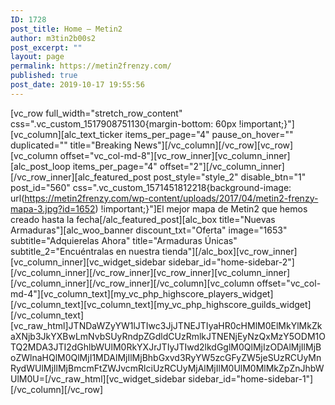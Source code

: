 ```yaml
---
ID: 1728
post_title: Home – Metin2
author: m3tin2b00s2
post_excerpt: ""
layout: page
permalink: https://metin2frenzy.com/
published: true
post_date: 2019-10-17 19:55:56
---
```

[vc_row full_width="stretch_row_content" css=".vc_custom_1517908751130{margin-bottom: 60px !important;}"][vc_column][alc_text_ticker items_per_page="4" pause_on_hover="" duplicated="" title="Breaking News"][/vc_column][/vc_row][vc_row][vc_column offset="vc_col-md-8"][vc_row_inner][vc_column_inner][alc_post_loop items_per_page="4" offset="2"][/vc_column_inner][/vc_row_inner][alc_featured_post post_style="style_2" disable_btn="1" post_id="560" css=".vc_custom_1571451812218{background-image: url(https://metin2frenzy.com/wp-content/uploads/2017/04/metin2-frenzy-mapa-3.jpg?id=1652) !important;}"]El mejor mapa de Metin2 que hemos creado hasta la fecha[/alc_featured_post][alc_box title="Nuevas Armaduras"][alc_woo_banner discount_txt="Oferta" image="1653" subtitle="Adquierelas Ahora" title="Armaduras Únicas" subtitle_2="Encuéntralas en nuestra tienda"][/alc_box][vc_row_inner][vc_column_inner][vc_widget_sidebar sidebar_id="home-sidebar-2"][/vc_column_inner][/vc_row_inner][vc_row_inner][vc_column_inner][/vc_column_inner][/vc_row_inner][/vc_column][vc_column offset="vc_col-md-4"][vc_column_text][my_vc_php_highscore_players_widget][/vc_column_text][vc_column_text][my_vc_php_highscore_guilds_widget][/vc_column_text][vc_raw_html]JTNDaWZyYW1lJTIwc3JjJTNEJTIyaHR0cHMlM0ElMkYlMkZkaXNjb3JkYXBwLmNvbSUyRndpZGdldCUzRmlkJTNENjEyNzQxMzY5ODM1OTQ2MDA3JTI2dGhlbWUlM0RkYXJrJTIyJTIwd2lkdGglM0QlMjIzODAlMjIlMjBoZWlnaHQlM0QlMjI1MDAlMjIlMjBhbGxvd3RyYW5zcGFyZW5jeSUzRCUyMnRydWUlMjIlMjBmcmFtZWJvcmRlciUzRCUyMjAlMjIlM0UlM0MlMkZpZnJhbWUlM0U=[/vc_raw_html][vc_widget_sidebar sidebar_id="home-sidebar-1"][/vc_column][/vc_row]